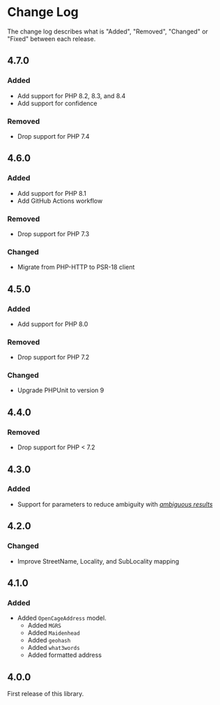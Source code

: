 # Change Log

The change log describes what is "Added", "Removed", "Changed" or "Fixed" between each release.

## 4.7.0

### Added

-  Add support for PHP 8.2, 8.3, and 8.4
-  Add support for confidence

### Removed

- Drop support for PHP 7.4

## 4.6.0

### Added

- Add support for PHP 8.1
- Add GitHub Actions workflow

### Removed

- Drop support for PHP 7.3

### Changed

- Migrate from PHP-HTTP to PSR-18 client

## 4.5.0

### Added

- Add support for PHP 8.0

### Removed

- Drop support for PHP 7.2

### Changed

- Upgrade PHPUnit to version 9

## 4.4.0

### Removed

- Drop support for PHP < 7.2

## 4.3.0

### Added

- Support for parameters to reduce ambiguity with [*ambiguous results*](https://opencagedata.com/api#ambiguous-results)

## 4.2.0

### Changed

- Improve StreetName, Locality, and SubLocality mapping

## 4.1.0

### Added

- Added `OpenCageAddress` model.
  - Added `MGRS`
  - Added `Maidenhead`
  - Added `geohash`
  - Added `what3words`
  - Added formatted address

## 4.0.0

First release of this library.
